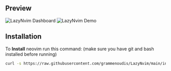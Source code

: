 ## Preview

![LazyNvim Dashboard](https://i.imgur.com/uPWPPyP.png)
![LazyNvim Demo](https://i.imgur.com/9ftNxYJ.png)

## Installation

To **Install** neovim run this command:
(make sure you have git and bash installed before running)

```bash
curl -s https://raw.githubusercontent.com/grammenoudis/LazyNvim/main/install.sh | bash -s
```
